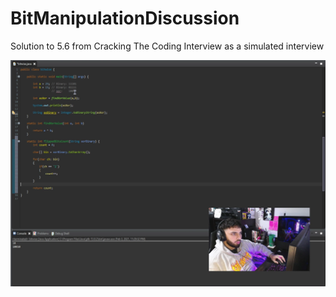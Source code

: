 # BitManipulationDiscussion

Solution to 5.6 from Cracking The Coding Interview as a simulated interview

[![Code Explanation](https://raw.githubusercontent.com/AndhyGomez/BitManipulationDiscussion/main/images/thumb3.PNG)](https://youtu.be/kP07QoL_ysc)
